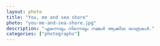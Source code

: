 ```yaml
---		
layout: photo
title: "You, me and sea shore"
photo: "you-me-and-sea-shore.jpg"
description: "എന്നെയും നിന്നെയും നമ്മൾ ആക്കിയ യാത്രകൾ."
categories: ["photographs"]
---
```

